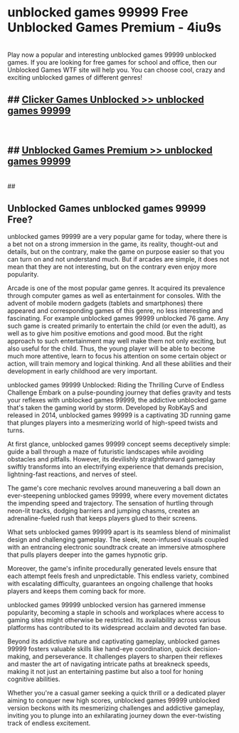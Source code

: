 # unblocked games 99999  Free Unblocked Games Premium - 4iu9s <br>
<br>
Play now a popular and interesting unblocked games 99999 unblocked games. If you are looking for free games for school and office, then our Unblocked Games WTF site will help you. You can choose cool, crazy and exciting unblocked games of different genres!


## ##  [Clicker Games Unblocked >> unblocked games 99999](http://freeplayer.one?title=unblocked_games_99999&ref=UGames)
  <br>

##  ## [Unblocked Games Premium >> unblocked games 99999](http://freeplayer.one?title=unblocked_games_99999&ref=UGames)
  <br>
  ##



## Unblocked Games unblocked games 99999 Free?

unblocked games 99999 are a very popular game for today, where there is a bet not on a strong immersion in the game, its reality, thought-out and details, but on the contrary, make the game on purpose easier so that you can turn on and not understand much. But if arcades are simple, it does not mean that they are not interesting, but on the contrary even enjoy more popularity.

Arcade is one of the most popular game genres. It acquired its prevalence through computer games as well as entertainment for consoles. With the advent of mobile modern gadgets (tablets and smartphones) there appeared and corresponding games of this genre, no less interesting and fascinating. For example unblocked games 99999 unblocked 76 game. Any such game is created primarily to entertain the child (or even the adult), as well as to give him positive emotions and good mood. But the right approach to such entertainment may well make them not only exciting, but also useful for the child. Thus, the young player will be able to become much more attentive, learn to focus his attention on some certain object or action, will train memory and logical thinking. And all these abilities and their development in early childhood are very important.

unblocked games 99999 Unblocked: Riding the Thrilling Curve of Endless Challenge
Embark on a pulse-pounding journey that defies gravity and tests your reflexes with unblocked games 99999, the addictive unblocked game that's taken the gaming world by storm. Developed by RobKayS and released in 2014, unblocked games 99999 is a captivating 3D running game that plunges players into a mesmerizing world of high-speed twists and turns.

At first glance, unblocked games 99999 concept seems deceptively simple: guide a ball through a maze of futuristic landscapes while avoiding obstacles and pitfalls. However, its devilishly straightforward gameplay swiftly transforms into an electrifying experience that demands precision, lightning-fast reactions, and nerves of steel.

The game's core mechanic revolves around maneuvering a ball down an ever-steepening unblocked games 99999, where every movement dictates the impending speed and trajectory. The sensation of hurtling through neon-lit tracks, dodging barriers and jumping chasms, creates an adrenaline-fueled rush that keeps players glued to their screens.

What sets unblocked games 99999 apart is its seamless blend of minimalist design and challenging gameplay. The sleek, neon-infused visuals coupled with an entrancing electronic soundtrack create an immersive atmosphere that pulls players deeper into the games hypnotic grip.

Moreover, the game's infinite procedurally generated levels ensure that each attempt feels fresh and unpredictable. This endless variety, combined with escalating difficulty, guarantees an ongoing challenge that hooks players and keeps them coming back for more.

unblocked games 99999 unblocked version has garnered immense popularity, becoming a staple in schools and workplaces where access to gaming sites might otherwise be restricted. Its availability across various platforms has contributed to its widespread acclaim and devoted fan base.

Beyond its addictive nature and captivating gameplay, unblocked games 99999 fosters valuable skills like hand-eye coordination, quick decision-making, and perseverance. It challenges players to sharpen their reflexes and master the art of navigating intricate paths at breakneck speeds, making it not just an entertaining pastime but also a tool for honing cognitive abilities.

Whether you're a casual gamer seeking a quick thrill or a dedicated player aiming to conquer new high scores, unblocked games 99999 unblocked version beckons with its mesmerizing challenges and addictive gameplay, inviting you to plunge into an exhilarating journey down the ever-twisting track of endless excitement.